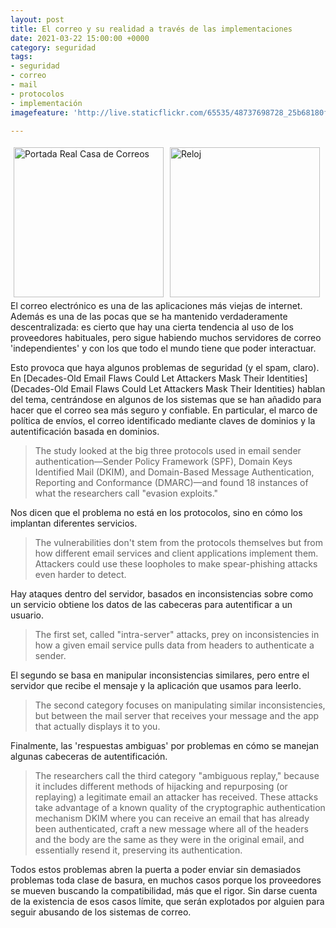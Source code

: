 ```yaml
---
layout: post
title: El correo y su realidad a través de las implementaciones
date: 2021-03-22 15:00:00 +0000
category: seguridad
tags:
- seguridad
- correo
- mail
- protocolos
- implementación
imagefeature: 'http://live.staticflickr.com/65535/48737698728_25b68180f2.jpg'

---
```

<a href="https://www.flickr.com/photos/fernand0/48737698728/" title="Portada Real Casa de Correos "><img src="http://live.staticflickr.com/65535/48737698728_25b68180f2.jpg" alt="Portada Real Casa de Correos " width="240" style="float:left; margin:5px"></a>
<a href="https://www.flickr.com/photos/fernand0/50338054856/" title="Reloj "><img src="http://live.staticflickr.com/65535/50338054856_60589bb8da.jpg" alt="Reloj " width="240" style="float:left; margin:5px"></a>
El correo electrónico es una de las aplicaciones más viejas de internet. Además es una de las pocas que se ha mantenido verdaderamente descentralizada: es cierto que hay una cierta tendencia al uso de los proveedores habituales, pero sigue habiendo muchos servidores de correo 'independientes' y con los que todo el mundo tiene que poder interactuar.

Esto provoca que haya algunos problemas de seguridad (y el spam, claro). En [Decades-Old Email Flaws Could Let Attackers Mask Their Identities](Decades-Old Email Flaws Could Let Attackers Mask Their Identities) hablan del tema, centrándose en algunos de los sistemas que se han añadido para hacer que el correo sea más seguro y confiable.
En particular, el marco de política de envíos, el correo identificado mediante claves de dominios y la autentificación basada en dominios.

> The study looked at the big three protocols used in email sender authentication—Sender Policy Framework (SPF), Domain Keys Identified Mail (DKIM), and Domain-Based Message Authentication, Reporting and Conformance (DMARC)—and found 18 instances of what the researchers call "evasion exploits." 

Nos dicen que el problema no está en los protocolos, sino en cómo los implantan diferentes servicios.

> The vulnerabilities don't stem from the protocols themselves but from how different email services and client applications implement them. Attackers could use these loopholes to make spear-phishing attacks even harder to detect.

Hay ataques dentro del servidor, basados en inconsistencias sobre como un servicio obtiene los datos de las cabeceras para autentificar a un usuario.

>  The first set, called "intra-server" attacks, prey on inconsistencies in how a given email service pulls data from headers to authenticate a sender. 

El segundo se basa en manipular inconsistencias similares, pero entre el servidor que recibe el mensaje y la aplicación que usamos para leerlo.

> The second category focuses on manipulating similar inconsistencies, but between the mail server that receives your message and the app that actually displays it to you. 

Finalmente, las 'respuestas ambiguas' por problemas en cómo se manejan algunas cabeceras de autentificación.

> The researchers call the third category "ambiguous replay," because it includes different methods of hijacking and repurposing (or replaying) a legitimate email an attacker has received. These attacks take advantage of a known quality of the cryptographic authentication mechanism DKIM where you can receive an email that has already been authenticated, craft a new message where all of the headers and the body are the same as they were in the original email, and essentially resend it, preserving its authentication. 

Todos estos problemas abren la puerta a poder enviar sin demasiados problemas toda clase de basura, en muchos casos porque los proveedores se mueven buscando la compatibilidad, más que el rigor. Sin darse cuenta de la existencia de esos casos límite, que serán explotados por alguien  para seguir abusando de los sistemas de correo.


